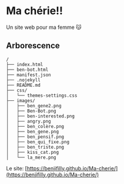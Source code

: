 # Ma chérie!!

Un site web pour ma femme 😽

## Arborescence
```
/
├── index.html
├── ben-bot.html
├── manifest.json
├── .nojekyll
├── README.md
├── css/
│   └── themes-settings.css
├── images/
│   ├── ben_gene2.png
│   ├── Ben-Bot.png
│   ├── ben-interested.png
│   ├── angry.png
│   ├── ben_colère.png
│   ├── ben_gene.png
│   ├── ben_pensif.png
│   ├── ben_qui_fixe.png
│   ├── ben_triste.png
│   ├── kiss_cat.png
│   └── la_mere.png
```

Le site: [https://benjifilly.github.io/Ma-cherie/](https://benjifilly.github.io/Ma-cherie/)
